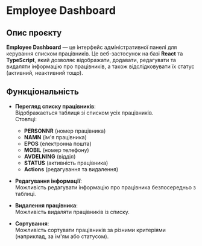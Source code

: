 # **Employee Dashboard**

## **Опис проєкту**

**Employee Dashboard** — це інтерфейс адміністративної панелі для керування списком працівників. Це веб-застосунок на базі **React** та **TypeScript**, який дозволяє відображати, додавати, редагувати та видаляти інформацію про працівників, а також відслідковувати їх статус (активний, неактивний тощо).

## **Функціональність**

- **Перегляд списку працівників**:  
  Відображається таблиця зі списком усіх працівників.  
  Стовпці:
  - **PERSONNR** (номер працівника)
  - **NAMN** (ім'я працівника)
  - **EPOS** (електронна пошта)
  - **MOBIL** (номер телефону)
  - **AVDELNING** (відділ)
  - **STATUS** (активність працівника)
  - **Actions** (редагування та видалення)

- **Редагування інформації**:  
  Можливість редагувати інформацію про працівника безпосередньо з таблиці.

- **Видалення працівника**:  
  Можливість видаляти працівників із списку.

- **Сортування**:  
  Можливість сортувати працівників за різними критеріями (наприклад, за ім'ям або статусом).